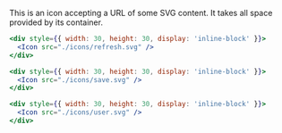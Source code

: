 This is an icon accepting a URL of some SVG content. It takes all space provided by its container.

```jsx
<div style={{ width: 30, height: 30, display: 'inline-block' }}>
  <Icon src="./icons/refresh.svg" />
</div>

<div style={{ width: 30, height: 30, display: 'inline-block' }}>
  <Icon src="./icons/save.svg" />
</div>

<div style={{ width: 30, height: 30, display: 'inline-block' }}>
  <Icon src="./icons/user.svg" />
</div>
```
